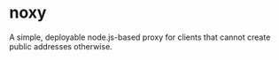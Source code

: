 noxy
====

A simple, deployable node.js-based proxy for clients that cannot create public addresses otherwise.